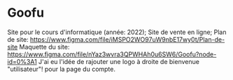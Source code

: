# Goofu
Site pour le cours d'informatique (année: 2022);
Site de vente en ligne;
Plan de site: https://www.figma.com/file/iMSPO2WO97uW9nbE17wy0t/Plan-de-site
Maquette du site: https://www.figma.com/file/nYaz3wvra3QPWHAh0u6SW6/Goofu?node-id=0%3A1
J'ai eu l'idée de rajouter une logo à droite de bienvenue "utilisateur"! pour la page du compte.
